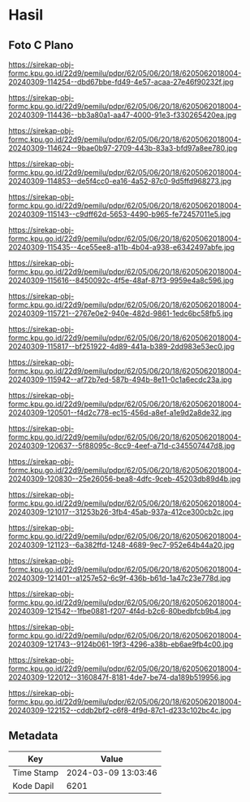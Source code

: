 # Hasil

## Foto C Plano

https://sirekap-obj-formc.kpu.go.id/22d9/pemilu/pdpr/62/05/06/20/18/6205062018004-20240309-114254--dbd67bbe-fd49-4e57-acaa-27e46f90232f.jpg

https://sirekap-obj-formc.kpu.go.id/22d9/pemilu/pdpr/62/05/06/20/18/6205062018004-20240309-114436--bb3a80a1-aa47-4000-91e3-f330265420ea.jpg

https://sirekap-obj-formc.kpu.go.id/22d9/pemilu/pdpr/62/05/06/20/18/6205062018004-20240309-114624--9bae0b97-2709-443b-83a3-bfd97a8ee780.jpg

https://sirekap-obj-formc.kpu.go.id/22d9/pemilu/pdpr/62/05/06/20/18/6205062018004-20240309-114853--de5f4cc0-ea16-4a52-87c0-9d5ffd968273.jpg

https://sirekap-obj-formc.kpu.go.id/22d9/pemilu/pdpr/62/05/06/20/18/6205062018004-20240309-115143--c9dff62d-5653-4490-b965-fe72457011e5.jpg

https://sirekap-obj-formc.kpu.go.id/22d9/pemilu/pdpr/62/05/06/20/18/6205062018004-20240309-115435--4ce55ee8-a11b-4b04-a938-e6342497abfe.jpg

https://sirekap-obj-formc.kpu.go.id/22d9/pemilu/pdpr/62/05/06/20/18/6205062018004-20240309-115616--8450092c-4f5e-48af-87f3-9959e4a8c596.jpg

https://sirekap-obj-formc.kpu.go.id/22d9/pemilu/pdpr/62/05/06/20/18/6205062018004-20240309-115721--2767e0e2-940e-482d-9861-1edc6bc58fb5.jpg

https://sirekap-obj-formc.kpu.go.id/22d9/pemilu/pdpr/62/05/06/20/18/6205062018004-20240309-115817--bf251922-4d89-441a-b389-2dd983e53ec0.jpg

https://sirekap-obj-formc.kpu.go.id/22d9/pemilu/pdpr/62/05/06/20/18/6205062018004-20240309-115942--af72b7ed-587b-494b-8e11-0c1a6ecdc23a.jpg

https://sirekap-obj-formc.kpu.go.id/22d9/pemilu/pdpr/62/05/06/20/18/6205062018004-20240309-120501--f4d2c778-ec15-456d-a8ef-a1e9d2a8de32.jpg

https://sirekap-obj-formc.kpu.go.id/22d9/pemilu/pdpr/62/05/06/20/18/6205062018004-20240309-120637--5f88095c-8cc9-4eef-a71d-c345507447d8.jpg

https://sirekap-obj-formc.kpu.go.id/22d9/pemilu/pdpr/62/05/06/20/18/6205062018004-20240309-120830--25e26056-bea8-4dfc-9ceb-45203db89d4b.jpg

https://sirekap-obj-formc.kpu.go.id/22d9/pemilu/pdpr/62/05/06/20/18/6205062018004-20240309-121017--31253b26-3fb4-45ab-937a-412ce300cb2c.jpg

https://sirekap-obj-formc.kpu.go.id/22d9/pemilu/pdpr/62/05/06/20/18/6205062018004-20240309-121123--6a382ffd-1248-4689-9ec7-952e64b44a20.jpg

https://sirekap-obj-formc.kpu.go.id/22d9/pemilu/pdpr/62/05/06/20/18/6205062018004-20240309-121401--a1257e52-6c9f-436b-b61d-1a47c23e778d.jpg

https://sirekap-obj-formc.kpu.go.id/22d9/pemilu/pdpr/62/05/06/20/18/6205062018004-20240309-121542--1fbe0881-f207-4f4d-b2c6-80bedbfcb9b4.jpg

https://sirekap-obj-formc.kpu.go.id/22d9/pemilu/pdpr/62/05/06/20/18/6205062018004-20240309-121743--9124b061-19f3-4296-a38b-eb6ae9fb4c00.jpg

https://sirekap-obj-formc.kpu.go.id/22d9/pemilu/pdpr/62/05/06/20/18/6205062018004-20240309-122012--3160847f-8181-4de7-be74-da189b519956.jpg

https://sirekap-obj-formc.kpu.go.id/22d9/pemilu/pdpr/62/05/06/20/18/6205062018004-20240309-122152--cddb2bf2-c6f8-4f9d-87c1-d233c102bc4c.jpg


## Metadata

| Key        | Value               |
| ---------- | ------------------- |
| Time Stamp | 2024-03-09 13:03:46 |
| Kode Dapil | 6201                |



